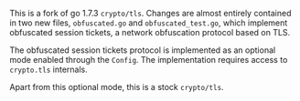 This is a fork of go 1.7.3 `crypto/tls`. Changes are almost entirely contained in two new files, `obfuscated.go` and `obfuscated_test.go`, which implement obfuscated session tickets, a network obfuscation protocol based on TLS.

The obfuscated session tickets protocol is implemented as an optional mode enabled through the `Config`. The implementation requires access to `crypto.tls` internals.

Apart from this optional mode, this is a stock `crypto/tls`.
